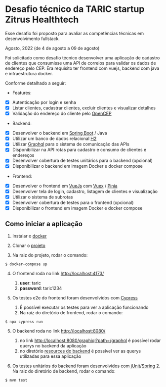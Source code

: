 # Desafio técnico da TARIC startup Zitrus Healthtech 

Esse desafio foi proposto para avaliar as competências técnicas em desenvolvimento fullstack.

Agosto, 2022 (de 4 de agosto a 09 de agosto)

Foi solicitado como desafio técnico desenvolver uma aplicação de cadastro de clientes que consumisse uma API de correios para validar os dados de endereço pelo CEP. Era requisito ter frontend com vuejs, backend com java e infraestrutura docker. 

Conforme detalhado a seguir:

- Features:
- [x] Autenticação por login e senha
- [x] Listar clientes, cadastrar clientes, excluir clientes e visualizar detalhes
- [x] Validação do endereço do cliente pelo [OpenCEP](https://opencep.com/)

- Backend:
- [x] Desenvolver o backend em [Spring Boot](https://spring.io/projects/spring-boot) / Java
- [x] Utilizar um banco de dados relacional [H2](https://www.h2database.com/html/main.html)
- [x] Utilizar [Graphql](https://graphql.org/) para o sistema de comunicação das APIs
- [x] Disponibilizar na API rotas para cadastro e consumo de clientes e endereços
- [x] Desenvolver cobertura de testes unitários para o backend (opcional)
- [x] Disponibilizar o backend em imagem Docker e docker compose 

- Frontend: 
- [x] Desenvolver o frontend em [VueJs](https://vuejs.org/) com [Vuex](https://vuex.vuejs.org/) / [Pinia](https://pinia.vuejs.org/) 
- [x] Desenvolver tela de login, cadastro, listagem de clientes e visualização
- [x] Utilizar o sistema de subrotas
- [x] Desenvolver cobertura de testes para o frontend (opcional)
- [x] Disponibilizar o frontend em imagem Docker e docker compose

## Como iniciar a aplicação

1. Instalar o [docker](https://www.docker.com/)


2. Clonar o [projeto](https://github.com/lapavalgas/job_challenge_taric)


3. Na raiz do projeto, rodar o comando:
```shell  
$ docker-compose up
```

4. O frontend roda no link [http://localhost:4173/](http://localhost:4173/)
   1. **user**: taric 
   2. **password**: taric1234 


6. Os testes e2e do frontend foram desenvolvidos com [Cypress](https://docs.cypress.io/) 
    1. É possível executar os testes para ver a aplicação funcionando
    2. Na raiz do diretório de frontend, rodar o comando:
```shell  
$ npx cypress run
```


5. O backend roda no link [http://localhost:8080/](http://localhost:8080/)
   1. no link [http://localhost:8080/graphiql?path=/graphql](http://localhost:8080/graphiql?path=/graphql) é possível rodar querys no backend da aplicação
   2. no diretório [resources do backend](\backend\src\main\resources\graphql) é possível ver as querys utilizadas para essa aplicação


7. Os testes unitários do backend foram desenvolvidos com [jUnit](https://junit.org/junit5/)/[Spring](https://spring.io/projects/spring-boot)
    2. Na raiz do diretório de backend, rodar o comando: 
```shell  
$ mvn test
```
